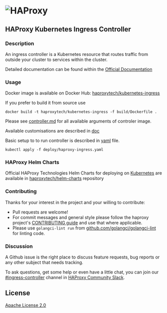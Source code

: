 # ![HAProxy](https://github.com/haproxytech/kubernetes-ingress/raw/master/assets/images/haproxy-weblogo-210x49.png "HAProxy")

## HAProxy Kubernetes Ingress Controller

### Description

An ingress controller is a Kubernetes resource that routes traffic from outside your cluster to services within the cluster. 

Detailed documentation can be found within the [Official Documentation](https://www.haproxy.com/documentation/hapee/1-9r1/traffic-management/kubernetes-ingress-controller/)

### Usage

Docker image is available on Docker Hub: [haproxytech/kubernetes-ingress](https://hub.docker.com/r/haproxytech/kubernetes-ingress)

If you prefer to build it from source use
```
docker build -t haproxytech/kubernetes-ingress -f build/Dockerfile .
```

Please see [controller.md](https://github.com/haproxytech/kubernetes-ingress/blob/master/documentation/controller.md) for all available arguments of controler image.

Available customisations are described in [doc](https://github.com/haproxytech/kubernetes-ingress/blob/master/documentation/README.md)

Basic setup to to run controller is described in [yaml](https://github.com/haproxytech/kubernetes-ingress/blob/master/deploy/haproxy-ingress.yaml) file.
```
kubectl apply -f deploy/haproxy-ingress.yaml
```

### HAProxy Helm Charts

Official HAProxy Technologies Helm Charts for deploying on [Kubernetes](https://kubernetes.io/) are available in [haproxytech/helm-charts](https://github.com/haproxytech/helm-charts) repository

### Contributing

Thanks for your interest in the project and your willing to contribute:
- Pull requests are welcome!
- For commit messages and general style please follow the haproxy project's [CONTRIBUTING guide](https://github.com/haproxy/haproxy/blob/master/CONTRIBUTING) and use that where applicable.
- Please use `golangci-lint run` from [github.com/golangci/golangci-lint](https://github.com/golangci/golangci-lint) for linting code.

### Discussion

A Github issue is the right place to discuss feature requests, bug reports or any other subject that needs tracking.

To ask questions, get some help or even have a little chat, you can join our [#ingress-controller](https://haproxy.slack.com/archives/CR9N5UNAZ) channel in [HAProxy Community Slack](haproxy.slack.com).

## License

[Apache License 2.0](LICENSE)
